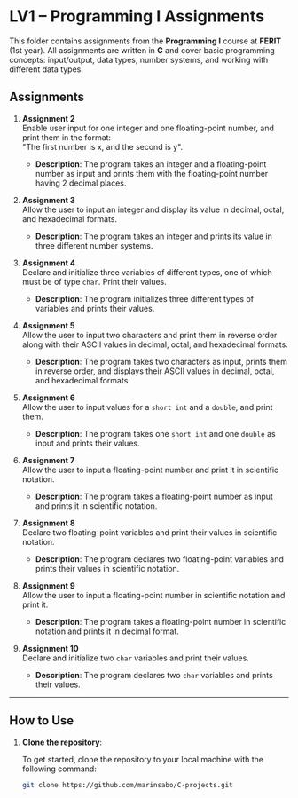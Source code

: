 # LV1 – Programming I Assignments

This folder contains assignments from the **Programming I** course at **FERIT** (1st year). All assignments are written in **C** and cover basic programming concepts: input/output, data types, number systems, and working with different data types.

## Assignments

1. **Assignment 2**  
   Enable user input for one integer and one floating-point number, and print them in the format:  
   "The first number is x, and the second is y".

   - **Description**: The program takes an integer and a floating-point number as input and prints them with the floating-point number having 2 decimal places.

2. **Assignment 3**  
   Allow the user to input an integer and display its value in decimal, octal, and hexadecimal formats.

   - **Description**: The program takes an integer and prints its value in three different number systems.

3. **Assignment 4**  
   Declare and initialize three variables of different types, one of which must be of type `char`. Print their values.

   - **Description**: The program initializes three different types of variables and prints their values.

4. **Assignment 5**  
   Allow the user to input two characters and print them in reverse order along with their ASCII values in decimal, octal, and hexadecimal formats.

   - **Description**: The program takes two characters as input, prints them in reverse order, and displays their ASCII values in decimal, octal, and hexadecimal formats.

5. **Assignment 6**  
   Allow the user to input values for a `short int` and a `double`, and print them.

   - **Description**: The program takes one `short int` and one `double` as input and prints their values.

6. **Assignment 7**  
   Allow the user to input a floating-point number and print it in scientific notation.

   - **Description**: The program takes a floating-point number as input and prints it in scientific notation.

7. **Assignment 8**  
   Declare two floating-point variables and print their values in scientific notation.

   - **Description**: The program declares two floating-point variables and prints their values in scientific notation.

8. **Assignment 9**  
   Allow the user to input a floating-point number in scientific notation and print it.

   - **Description**: The program takes a floating-point number in scientific notation and prints it in decimal format.

9. **Assignment 10**  
   Declare and initialize two `char` variables and print their values.

   - **Description**: The program declares two `char` variables and prints their values.

---

## How to Use

1. **Clone the repository**:

   To get started, clone the repository to your local machine with the following command:

   ```bash
   git clone https://github.com/marinsabo/C-projects.git

   ```
